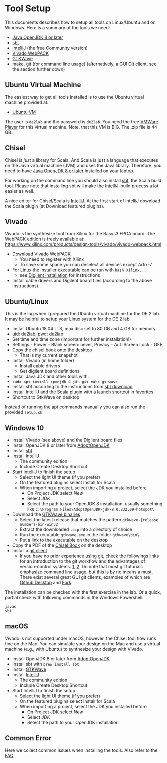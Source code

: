 
# Tool Setup

This documents describes how to setup all tools on Linux/Ubuntu
and on Windows.
Here is a summary of the tools we need:

 * [Java OpenJDK 8 or later](https://adoptopenjdk.net/)
 * [sbt](https://www.scala-sbt.org/)
 * [IntelliJ](https://www.jetbrains.com/idea/download/) (the free Community version)
 * [Vivado WebPACK](https://www.xilinx.com/products/design-tools/vivado/vivado-webpack.html)
 * [GTKWave](http://gtkwave.sourceforge.net/)
 * make, git (for command line usage) (alternatively, a GUI Git client, see the section further down)

## Ubuntu Virtual Machine

The easiest way to get all tools installed is to use the Ubuntu virtual machine
provided at:

 * [Ubuntu VM](https://patmos-download.compute.dtu.dk/de2lab.zip)

The user is ```de2lab``` and the password is ```de2lab```. You need the free
[VMWare Player](https://my.vmware.com/en/web/vmware/free#desktop_end_user_computing/vmware_workstation_player/15_0)
for this virtual machine. Note, that this VM is BIG. The .zip file is 44 GB.


## Chisel

Chisel is *just* a library for Scala. And Scala is just a language that executes
on the Java virtual machine (JVM) and uses the Java library. Therefore, you need to have
[Java OpenJDK 8 or later](https://adoptopenjdk.net/) installed on your laptop.

For working on the command line you should also install
[sbt](https://www.scala-sbt.org/), the Scala build tool.
Please note that installing sbt will make the IntelliJ-build process a lot easier as well.

A nice editor for Chisel/Scala is
[IntelliJ](https://www.jetbrains.com/idea/download/). At the first start
of IntelliJ download the Scala plugin (at Download featured plugins).

## Vivado

Vivado is the synthesize tool from Xilinx for the Basys3 FPGA board.
The WebPACK edition is freely available at:
https://www.xilinx.com/products/design-tools/vivado/vivado-webpack.html

 * Download [Vivado WebPACK](https://www.xilinx.com/products/design-tools/vivado/vivado-webpack.html)
   * You need to register with Xilinx
   * To save some space you can deselect all devices except Artix-7
 * For Linux the installer executable can be run with ```bash Xilinx...```
   * see
     [Digilent Installation](https://reference.digilentinc.com/vivado/installing-vivado/start)
     for instructions
 * Install cable drivers and Digilent board files (according to the above instructions)

## Ubuntu/Linux

This is the log when I prepared the Ubuntu virtual machine for the DE 2 lab. It may be helpful to setup
your Linux system for the DE 2 lab.

 * Install Ubuntu 18.04 LTS, max disc set to 80 GB and 4 GB for memory
 * uid: de2lab, pwd: de2lab
 * Set time and time zone (important for further installation!)
 * Settings - Power - Blank screen: never, Privacy - Aut. Screen Lock - OFF
 * Copy the chisel book onto the desktop
   * That is my current snapshot
 * Install Vivado (in home folder)
   * Install cable drivers
   * Get digilent board definitions
 * Install Java JDK and other tools with:
 * ```sudo apt install openjdk-8-jdk git make gtkwave```
 * Install sbt according to the instructions from [sbt download](https://www.scala-sbt.org/download.html)
 * Install IntelliJ and the Scala plugin with a launch shortcut in favorites
 * Shortcut to GtkWave on desktop

Instead of running the apt commands manually you can also run the provided ```setup.sh```.

## Windows 10

 * Install Vivado (see above) and the Digilent board files
 * Install OpenJDK 8 or later from [AdoptOpenJDK](https://adoptopenjdk.net/)
 * Install [sbt](https://www.scala-sbt.org/)
 * Install [IntelliJ](https://www.jetbrains.com/idea/download/)
   * The community edition
   * Include Create Desktop Shortcut
 * Start IntelliJ to finish the setup
   * Select the light UI theme (if you prefer)
   * On the featured plugins select Install for Scala
   * When importing a project, select the JDK you installed before
     * On Project JDK select *New*
     * Select *JDK*
     * Select the path to your OpenJDK 8 installation, usually something like ```C:\Program Files\AdoptOpenJDK\jdk-8.0.232.09-hotspot\```
 * Download the [GTKWave binaries](https://sourceforge.net/projects/gtkwave/files/)
   * Select the latest release that matches the pattern ```gtkwave-{release number}-bin-win32```
   * Extract the downloaded ```.zip``` into a directory of choice
   * Run the executable ```gtkwave.exe``` in the folder ```gtkwave\bin\```
   * Put a link to the executable on the desktop
 * Copy the PDF of the [Chisel Book](http://www.imm.dtu.dk/~masca/chisel-book.html) on the desktop
 * Install a [git client](https://git-scm.com/download/win)
	* If you have no prior experience using git, check the followings links for an introduction to the git workflow and the advantages of version-control systems. [1](https://www.youtube.com/watch?v=SWYqp7iY_Tc), [2](https://www.freecodecamp.org/news/what-is-git-and-how-to-use-it-c341b049ae61/). 
	Do note that most git tutorials emphasize command line usage, but this is by no means a must. There exist several great GUI git clients, examples of which are [Github Desktop](https://desktop.github.com/) and [Fork](https://fork.dev/).
 

The installation can be checked with the first exercise in the lab. Or a quick, partial
check with following commands in the Windows Powershell:

```
javac
sbt
```

## macOS

Vivado is not supported under macOS, however, the Chisel tool flow runs fine
on the Mac. You can simulate your design on the Mac and use a virtual machine
(e.g., with Ubuntu) to synthesize your design with Vivado.

 * Install OpenJDK 8 or later from [AdoptOpenJDK](https://adoptopenjdk.net/)
 * Install sbt with ```brew install sbt```
 * Install [GTKWave](http://gtkwave.sourceforge.net/)
 * Install [IntelliJ](https://www.jetbrains.com/idea/download/)
   * The community edition
   * Include Create Desktop Shortcut
 * Start IntelliJ to finish the setup
   * Select the light UI theme (if you prefer)
   * On the featured plugins select Install for Scala
   * When importing a project, select the JDK you installed before
     * On Project JDK select *New*
     * Select *JDK*
     * Select the path to your OpenJDK installation

## Common Error

Here we collect common issues when installing the tools. Also refer to the [FAQ](FAQ.md)

